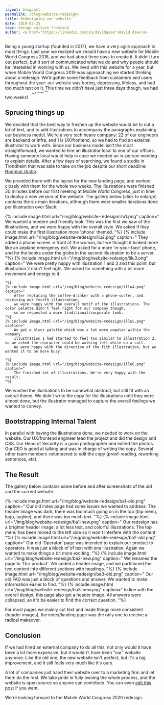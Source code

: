 ```yaml
---
layout: blogpost
permalink: /blog/website-redesign/
title: Redesigning our website
date: 2019-02-25
tags: design culture frontend
author: <a href="https://linkedin.com/in/davidaase">David Åse</a>
---
```


Being a young startup (founded in 2017), we have a very agile approach to most things.
Last year we realized we should have a new website for Mobile World Congress 2018, and we had about three days to create it.
It didn’t turn out perfect, but it sort of communicated what we do and why people should be interested in working with us.
We lived with this website for a year, but when Mobile World Congress 2019 was approaching we started thinking about a redesign.
We’d gotten some feedback from customers and users throughout the year: our website was boring, depressing, lifeless, and had too much text on it.
This time we didn’t have just three days though, we had two weeks! <sup><sup><sup>... not <sup>enough <sup>time<sup></sup></sup></sup></sup></sup>

## Sprucing things up
We decided that the best way to freshen up the website would be to cut a lot of text,
and to add illustrations to accompany the paragraphs explaining our business model.
We’re a very tech heavy company: 22 of our engineers are backend or infra, and 1 is UX/frontend,
so we had to find an external illustrator to work with.
Since our business model isn’t the most straightforward, we wanted to hire an illustrator local to one of our offices.
Having someone local would help in case we needed an in-person meeting to explain details.
After a few days of searching, we found a studio in Trondheim that was able to take
on the job despite our short deadline: [Hugmun.studio](https://www.hugmun.studio/).

We provided them with the layout for the new landing page, and worked closely with them for the whole two weeks.
The illustrations were finished 30 minutes before our first meeting at Mobile World Congress,
just in time to deploy a new version of the website.
The gallery below (click to enlarge) contains the six main iterations,
although there were smaller iterations done per illustration over Slack:

<div class="uk-child-width-1-3 uk-child-width-1-6@s" uk-grid uk-lightbox="animation: fade">
    {% include image.html url="/img/blog/website-redesign/illu1.png" caption="
        We wanted a modern and friendly look. This was the first we saw of the illustrations, and we were happy with the overall style.
        We asked if they could make the first illustration more 'phone' themed.
    "%}
    {% include image.html url="/img/blog/website-redesign/illu2.png" caption="
        They added a phone screen in front of the woman, but we thought it looked more like an airplane emergency exit.
        We asked for a more 'in-your-face' phone, and for the books under the globe in the second illustration to be a server.
    "%}
    {% include image.html url="/img/blog/website-redesign/illu3.png" caption="
        We were pretty happy with illustration 1 and 3 and this point, but illustration 2 didn't feel right.
        We asked for something with a bit more movement and energy to it.

    "%}
    {% include image.html url="/img/blog/website-redesign/illu4.png" caption="
        After replacing the coffee-drinker with a phone-surfer, and receiving our fourth illustration,
        we were happy with the overall motif of the illustrations. The color palette didn't feel right for our company though,
        so we requested a more traditional/corporate look.
    "%}
    {% include image.html url="/img/blog/website-redesign/illu5.png" caption="
        We got a bluer palette which was a lot more popular within the company.
        Illustration 1 had started to feel too similar to illustration 2, so we asked the character could be walking left while on a call.
        We were happy with the direction of the fith illustration, but we wanted it to be more busy.

    "%}
    {% include image.html url="/img/blog/website-redesign/illu6.png" caption="
        The finished set of illustrations. We're very happy with the result.
    "%}
</div>

We wanted the illustrations to be somewhat abstract, but still fit with an overall theme.
We didn't write the copy for the illustrations until they were almost done,
but the illustrator managed to capture the overall feelings we wanted to convey.

## Bootstrapping Internal Talent

In parallel with having the illustrations done, we needed to work on the website.
Our UX/frontend engineer lead the project and did the design and CSS.
Our Head of Security is a good photographer and edited the photos.
Our CEO is good at talking and was in charge of writing the copy.
Several other team members volunteered to edit the copy (proof-reading, reworking sentences, etc).

## The Result

The gallery below contains some before and after screenshots of the old and the current website.

<div class="uk-child-width-1-3 uk-child-width-1-6@s" uk-grid uk-lightbox="animation: fade">
    {% include image.html url="/img/blog/website-redesign/ba1-old.png" caption="
        Our old index page had some issues we wanted to address:
        The header image was dark, there was too much going on in the top (top menu, logo, tagline), and there was too much text.
    "%}
    {% include image.html url="/img/blog/website-redesign/ba1-new.png" caption="
        Our redesign has a brighter header image, a lot less text, and colorful illustrations.
        The top menu has been moved to the left side so it won't interfere with the content.
    "%}
    {% include image.html url="/img/blog/website-redesign/ba2-old.png" caption="
        Our old 'Operator' page was intended to explain our product to operators. It was just a block of of text with one illustration.
        Again we wanted to make things a bit more exciting.
    "%}
    {% include image.html url="/img/blog/website-redesign/ba2-new.png" caption="
        We renamed the page to 'Our product'. We added a header image, and we partitioned the text content into different sections with headings.
    "%}
    {% include image.html url="/img/blog/website-redesign/ba3-old.png" caption="
        Our old FAQ was just a block of questions and answer. We wanted to make information easier to find.
    "%}
    {% include image.html url="/img/blog/website-redesign/ba3-new.png" caption="
        In line with the overall design, this page also got a header image.
        All answers were collapsed, so it'd be easier to find the correct question.
    "%}
</div>

For most pages we mainly cut text and made things more consistent (header images),
the index/landing page was the only one to receive a radical makeover.

## Conclusion

If we had hired an external company to do all this, not only would it have been a lot more expensive,
but it wouldn't have been "our" website anymore.
Like the old one, the new website isn't perfect, but it's a big improvement,
and it still feels very much like it's ours.

A lot of companies just hand their website over to a marketing firm and let them do the rest.
We take pride in fully owning the whole process, and the website is open source so anyone can contribute.
You can even <a href="{{site.repourl}}/blob/master/{{page.path}}">edit this post</a> if you want.

We're looking forward to the Mobile World Congress 2020 redesign.
